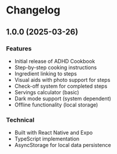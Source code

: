 # Changelog

## 1.0.0 (2025-03-26)

### Features

- Initial release of ADHD Cookbook
- Step-by-step cooking instructions
- Ingredient linking to steps
- Visual aids with photo support for steps
- Check-off system for completed steps
- Servings calculator (basic)
- Dark mode support (system dependent)
- Offline functionality (local storage)

### Technical

- Built with React Native and Expo
- TypeScript implementation
- AsyncStorage for local data persistence
